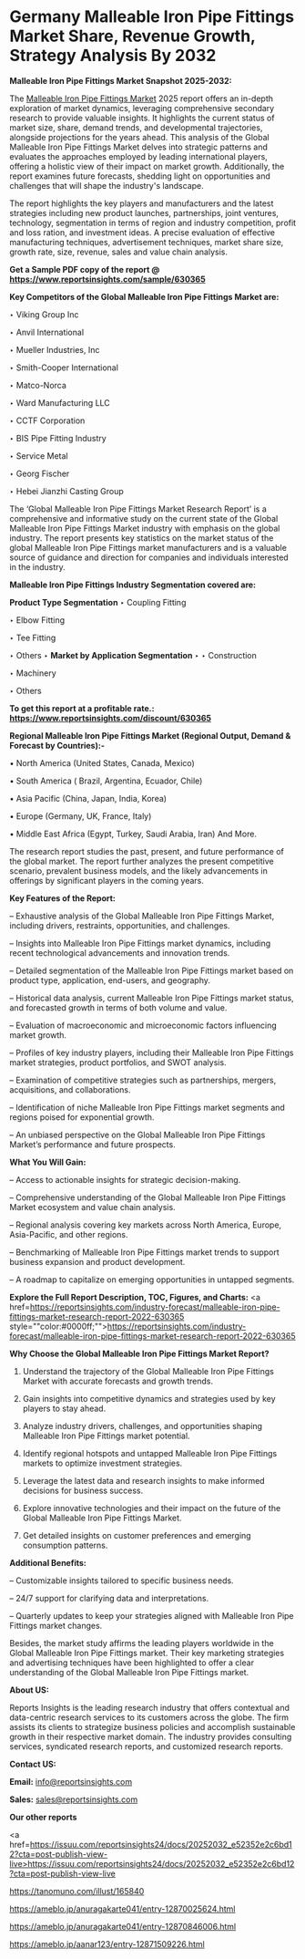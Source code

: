 # Germany Malleable Iron Pipe Fittings Market Share, Revenue Growth, Strategy Analysis By 2032

<strong>Malleable Iron Pipe Fittings Market Snapshot 2025-2032:</strong>

The <a href=https://www.reportsinsights.com/sample/630365>Malleable Iron Pipe Fittings Market</a> 2025 report offers an in-depth exploration of market dynamics, leveraging comprehensive secondary research to provide valuable insights. It highlights the current status of market size, share, demand trends, and developmental trajectories, alongside projections for the years ahead. This analysis of the Global Malleable Iron Pipe Fittings Market delves into strategic patterns and evaluates the approaches employed by leading international players, offering a holistic view of their impact on market growth. Additionally, the report examines future forecasts, shedding light on opportunities and challenges that will shape the industry's landscape.

The report highlights the key players and manufacturers and the latest strategies including new product launches, partnerships, joint ventures, technology, segmentation in terms of region and industry competition, profit and loss ration, and investment ideas. A precise evaluation of effective manufacturing techniques, advertisement techniques, market share size, growth rate, size, revenue, sales and value chain analysis.

<strong>Get a Sample PDF copy of the report @ <a href=https://www.reportsinsights.com/sample/630365 style=color:#0000ff;>https://www.reportsinsights.com/sample/630365</a></strong>

<strong>Key Competitors of the Global Malleable Iron Pipe Fittings Market are:</strong>

‣ Viking Group Inc

‣ Anvil International

‣ Mueller Industries, Inc

‣ Smith-Cooper International

‣ Matco-Norca

‣ Ward Manufacturing LLC

‣ CCTF Corporation

‣ BIS Pipe Fitting Industry

‣ Service Metal

‣ Georg Fischer

‣ Hebei Jianzhi Casting Group

The ‘Global Malleable Iron Pipe Fittings Market Research Report’ is a comprehensive and informative study on the current state of the Global Malleable Iron Pipe Fittings Market industry with emphasis on the global industry. The report presents key statistics on the market status of the global Malleable Iron Pipe Fittings market manufacturers and is a valuable source of guidance and direction for companies and individuals interested in the industry.

<strong>Malleable Iron Pipe Fittings Industry Segmentation covered are:</strong>

<strong>Product Type Segmentation</strong>
‣
Coupling Fitting

‣ Elbow Fitting

‣ Tee Fitting

‣ Others
‣ 
<strong>Market by Application Segmentation</strong>
‣
‣  Construction

‣ Machinery

‣ Others

<strong>To get this report at a profitable rate.: <a href=https://www.reportsinsights.com/discount/630365 style=color:#0000ff;>https://www.reportsinsights.com/discount/630365</a></strong>

<strong>Regional Malleable Iron Pipe Fittings Market (Regional Output, Demand &amp; Forecast by Countries):-</strong>

• North America (United States, Canada, Mexico)

• South America ( Brazil, Argentina, Ecuador, Chile)

• Asia Pacific (China, Japan, India, Korea)

• Europe (Germany, UK, France, Italy)

• Middle East Africa (Egypt, Turkey, Saudi Arabia, Iran) And More.

The research report studies the past, present, and future performance of the global market. The report further analyzes the present competitive scenario, prevalent business models, and the likely advancements in offerings by significant players in the coming years.

<strong>Key Features of the Report:</strong>

– Exhaustive analysis of the Global Malleable Iron Pipe Fittings Market, including drivers, restraints, opportunities, and challenges.

– Insights into Malleable Iron Pipe Fittings market dynamics, including recent technological advancements and innovation trends.

– Detailed segmentation of the Malleable Iron Pipe Fittings market based on product type, application, end-users, and geography.

– Historical data analysis, current Malleable Iron Pipe Fittings market status, and forecasted growth in terms of both volume and value.

– Evaluation of macroeconomic and microeconomic factors influencing market growth.

– Profiles of key industry players, including their Malleable Iron Pipe Fittings market strategies, product portfolios, and SWOT analysis.

– Examination of competitive strategies such as partnerships, mergers, acquisitions, and collaborations.

– Identification of niche Malleable Iron Pipe Fittings market segments and regions poised for exponential growth.

– An unbiased perspective on the Global Malleable Iron Pipe Fittings Market’s performance and future prospects.

<strong>What You Will Gain:</strong>

– Access to actionable insights for strategic decision-making.

– Comprehensive understanding of the Global Malleable Iron Pipe Fittings Market ecosystem and value chain analysis.

– Regional analysis covering key markets across North America, Europe, Asia-Pacific, and other regions.

– Benchmarking of Malleable Iron Pipe Fittings market trends to support business expansion and product development.

– A roadmap to capitalize on emerging opportunities in untapped segments.

<strong>Explore the Full Report Description, TOC, Figures, and Charts:</strong>
<a href=https://reportsinsights.com/industry-forecast/malleable-iron-pipe-fittings-market-research-report-2022-630365 style=""color:#0000ff;"">https://reportsinsights.com/industry-forecast/malleable-iron-pipe-fittings-market-research-report-2022-630365</a>

<strong>Why Choose the Global Malleable Iron Pipe Fittings Market Report?</strong>

1. Understand the trajectory of the Global Malleable Iron Pipe Fittings Market with accurate forecasts and growth trends.

2. Gain insights into competitive dynamics and strategies used by key players to stay ahead.

3. Analyze industry drivers, challenges, and opportunities shaping Malleable Iron Pipe Fittings market potential.

4. Identify regional hotspots and untapped Malleable Iron Pipe Fittings markets to optimize investment strategies.

5. Leverage the latest data and research insights to make informed decisions for business success.

6. Explore innovative technologies and their impact on the future of the Global Malleable Iron Pipe Fittings Market.

7. Get detailed insights on customer preferences and emerging consumption patterns.

<strong>Additional Benefits:</strong>

– Customizable insights tailored to specific business needs.

– 24/7 support for clarifying data and interpretations.

– Quarterly updates to keep your strategies aligned with Malleable Iron Pipe Fittings market changes.

Besides, the market study affirms the leading players worldwide in the Global Malleable Iron Pipe Fittings market. Their key marketing strategies and advertising techniques have been highlighted to offer a clear understanding of the Global Malleable Iron Pipe Fittings market.

<strong><strong>About US</strong>:</strong>

Reports Insights is the leading research industry that offers contextual and data-centric research services to its customers across the globe. The firm assists its clients to strategize business policies and accomplish sustainable growth in their respective market domain. The industry provides consulting services, syndicated research reports, and customized research reports.

<strong>Contact US:</strong>

<p class=><b>Email:</b> <a href=mailto:info@reportsinsights.com>info@reportsinsights.com</a></p>
<p class=><b>Sales:</b> <a href=mailto:sales@reportsinsights.com>sales@reportsinsights.com</a></p>

<strong>Our other reports</strong>

<a href=https://issuu.com/reportsinsights24/docs/20252032_e52352e2c6bd12?cta=post-publish-view-live>https://issuu.com/reportsinsights24/docs/20252032_e52352e2c6bd12?cta=post-publish-view-live</a>

<a href=https://tanomuno.com/illust/165840>https://tanomuno.com/illust/165840</a>

<a href=https://ameblo.jp/anuragakarte041/entry-12870025624.html>https://ameblo.jp/anuragakarte041/entry-12870025624.html</a>

<a href=https://ameblo.jp/anuragakarte041/entry-12870846006.html>https://ameblo.jp/anuragakarte041/entry-12870846006.html</a>

<a href=https://ameblo.jp/aanar123/entry-12871509226.html>https://ameblo.jp/aanar123/entry-12871509226.html</a>
